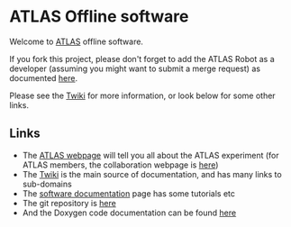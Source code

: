 ATLAS Offline software
========================

Welcome to [ATLAS](https://atlas.ch) offline software.

If you fork this project, please don't forget to add the ATLAS Robot as a developer (assuming you might want to submit a merge request) as documented [here](https://atlassoftwaredocs.web.cern.ch/gittutorial/gitlab-fork/).

Please see the [Twiki](https://twiki.cern.ch/twiki/bin/view/AtlasComputing/AtlasComputing) for more information, or look below for some other links.

Links
------------------------

- The [ATLAS webpage](https://atlas.ch) will tell you all about the ATLAS experiment (for ATLAS members, the collaboration webpage is [here](http://atlas.web.cern.ch/Atlas/Collaboration/))
- The [Twiki](https://twiki.cern.ch/twiki/bin/view/AtlasComputing/AtlasComputing) is the main source of documentation, and has many links to sub-domains
- The [software documentation](https://atlassoftwaredocs.web.cern.ch) page has some tutorials etc
- The git repository is [here](https://gitlab.cern.ch/atlas/athena)
- And the Doxygen code documentation can be found [here](https://atlas-sw-doxygen.web.cern.ch/atlas-sw-doxygen/atlas_22.0.X-DOX/docs/html/index.html)

